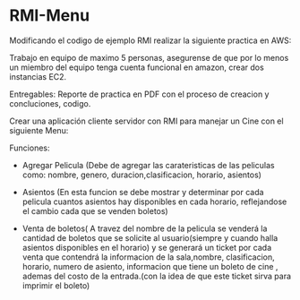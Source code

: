# RMI-Menu
Modificando el codigo de ejemplo RMI realizar la siguiente practica en AWS:

Trabajo en equipo de maximo 5 personas, asegurense de que por lo menos un miembro del equipo tenga cuenta funcional en amazon, crear dos instancias EC2.

Entregables: Reporte de practica en PDF con el proceso de creacion y concluciones, codigo.

Crear una aplicación cliente servidor con RMI para manejar un Cine con el siguiente Menu:

Funciones:

- Agregar Pelicula (Debe de agregar las carateristicas de las peliculas como: nombre, genero, duracion,clasificacion, horario, asientos)

- Asientos (En esta funcion se debe mostrar y determinar por cada pelicula cuantos asientos hay disponibles en cada horario, reflejandose el cambio cada que se venden boletos)

- Venta de boletos( A travez del nombre de la pelicula se venderá la cantidad de boletos que se solicite al usuario(siempre y cuando halla asientos disponibles en el horario) y se generará un ticket por cada venta que contendrá la informacion de la sala,nombre, clasificacion, horario, numero de asiento, informacion que tiene un boleto de cine , ademas del costo de la entrada.(con la idea de que este ticket sirva para imprimir el boleto)

